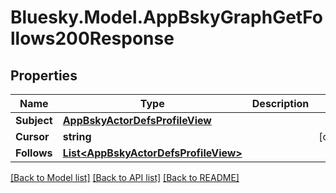 # Bluesky.Model.AppBskyGraphGetFollows200Response

## Properties

Name | Type | Description | Notes
------------ | ------------- | ------------- | -------------
**Subject** | [**AppBskyActorDefsProfileView**](AppBskyActorDefsProfileView.md) |  | 
**Cursor** | **string** |  | [optional] 
**Follows** | [**List&lt;AppBskyActorDefsProfileView&gt;**](AppBskyActorDefsProfileView.md) |  | 

[[Back to Model list]](../README.md#documentation-for-models) [[Back to API list]](../README.md#documentation-for-api-endpoints) [[Back to README]](../README.md)

